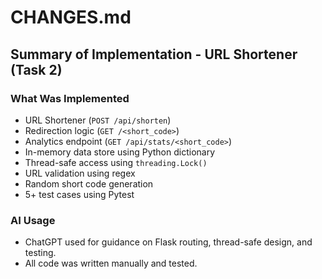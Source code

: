 # CHANGES.md

## Summary of Implementation - URL Shortener (Task 2)

### What Was Implemented
- URL Shortener (`POST /api/shorten`)
- Redirection logic (`GET /<short_code>`)
- Analytics endpoint (`GET /api/stats/<short_code>`)
- In-memory data store using Python dictionary
- Thread-safe access using `threading.Lock()`
- URL validation using regex
- Random short code generation
- 5+ test cases using Pytest

### AI Usage
- ChatGPT used for guidance on Flask routing, thread-safe design, and testing.
- All code was written manually and tested.

